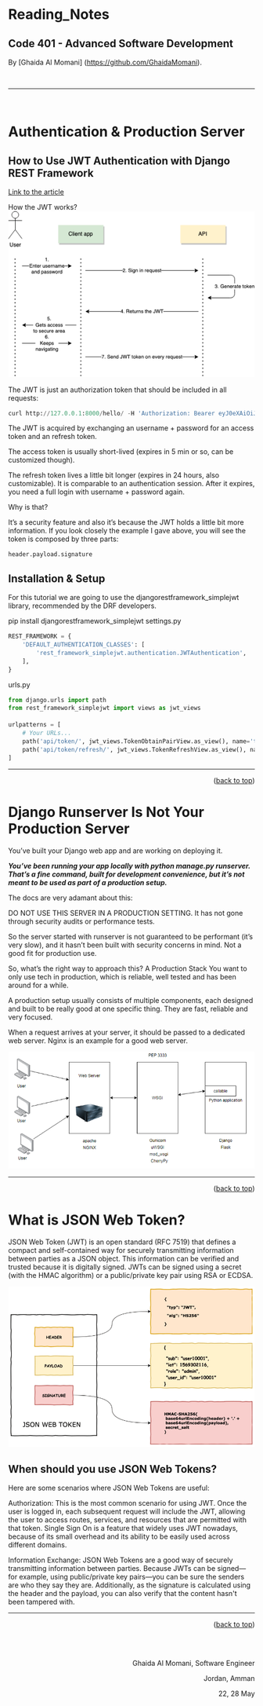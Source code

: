 # Reading_Notes
## Code 401 - Advanced Software Development





By [Ghaida Al Momani] (https://github.com/GhaidaMomani).


<br/>
<hr/>
<br/>

# Authentication & Production Server

## How to Use JWT Authentication with Django REST Framework
[Link to the article](https://simpleisbetterthancomplex.com/tutorial/2018/12/19/how-to-use-jwt-authentication-with-django-rest-framework.html)

How the JWT works?
![](../assests/jwt.png)





The JWT is just an authorization token that should be included in all requests:
```py
curl http://127.0.0.1:8000/hello/ -H 'Authorization: Bearer eyJ0eXAiOiJKV1QiLCJhbGciOiJIUzI1NiJ9.eyJ0b2tlbl90eXBlIjoiYWNjZXNzIiwiZXhwIjoxNTQzODI4NDMxLCJqdGkiOiI3ZjU5OTdiNzE1MGQ0NjU3OWRjMmI0OTE2NzA5N2U3YiIsInVzZXJfaWQiOjF9.Ju70kdcaHKn1Qaz8H42zrOYk0Jx9kIckTn9Xx7vhikY'
```
The JWT is acquired by exchanging an username + password for an access token and an refresh token.

The access token is usually short-lived (expires in 5 min or so, can be customized though).

The refresh token lives a little bit longer (expires in 24 hours, also customizable). It is comparable to an authentication session. After it expires, you need a full login with username + password again.

Why is that?

It’s a security feature and also it’s because the JWT holds a little bit more information. If you look closely the example I gave above, you will see the token is composed by three parts:


```
header.payload.signature
```



## Installation & Setup
For this tutorial we are going to use the djangorestframework_simplejwt library, recommended by the DRF developers.

pip install djangorestframework_simplejwt
settings.py

```py
REST_FRAMEWORK = {
    'DEFAULT_AUTHENTICATION_CLASSES': [
        'rest_framework_simplejwt.authentication.JWTAuthentication',
    ],
}
```
urls.py

```py
from django.urls import path
from rest_framework_simplejwt import views as jwt_views

urlpatterns = [
    # Your URLs...
    path('api/token/', jwt_views.TokenObtainPairView.as_view(), name='token_obtain_pair'),
    path('api/token/refresh/', jwt_views.TokenRefreshView.as_view(), name='token_refresh'),
]
```

<hr/>
<p align="right">(<a href="#top">back to top</a>)</p>




# Django Runserver Is Not Your Production Server

You’ve built your Django web app and are working on deploying it.

***You’ve been running your app locally with python manage.py runserver. That’s a fine command, built for development convenience, but it’s not meant to be used as part of a production setup.***

The docs are very adamant about this:

DO NOT USE THIS SERVER IN A PRODUCTION SETTING. It has not gone through security audits or performance tests.

So the server started with runserver is not guaranteed to be performant (it’s very slow), and it hasn’t been built with security concerns in mind. Not a good fit for production use.

So, what’s the right way to approach this?
A Production Stack
You want to only use tech in production, which is reliable, well tested and has been around for a while.

A production setup usually consists of multiple components, each designed and built to be really good at one specific thing. They are fast, reliable and very focused.

When a request arrives at your server, it should be passed to a dedicated web server. Nginx is an example for a good web server.

![](/Code401_AdvancedSoftwareDevelopment/assests/wsgi.png)


<hr/>
<p align="right">(<a href="#top">back to top</a>)</p>


# What is JSON Web Token?
JSON Web Token (JWT) is an open standard (RFC 7519) that defines a compact and self-contained way for securely transmitting information between parties as a JSON object. This information can be verified and trusted because it is digitally signed. JWTs can be signed using a secret (with the HMAC algorithm) or a public/private key pair using RSA or ECDSA.


![](/Code401_AdvancedSoftwareDevelopment/assests/xdc4axtmpwsut743q2s2.png)



## When should you use JSON Web Tokens?


Here are some scenarios where JSON Web Tokens are useful:

Authorization: This is the most common scenario for using JWT. Once the user is logged in, each subsequent request will include the JWT, allowing the user to access routes, services, and resources that are permitted with that token. Single Sign On is a feature that widely uses JWT nowadays, because of its small overhead and its ability to be easily used across different domains.

Information Exchange: JSON Web Tokens are a good way of securely transmitting information between parties. Because JWTs can be signed—for example, using public/private key pairs—you can be sure the senders are who they say they are. Additionally, as the signature is calculated using the header and the payload, you can also verify that the content hasn't been tampered with.








<hr/>
<p align="right">(<a href="#top">back to top</a>)</p>
<br/><br/>
<p align="right">Ghaida Al Momani, Software Engineer</p>
<p align="right">Jordan, Amman</p>
  <p align="right">22, 28 May </p>